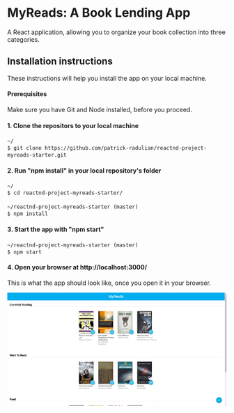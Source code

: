 # MyReads: A Book Lending App

A React application, allowing you to organize your book collection into three categories.

## Installation instructions

These instructions will help you install the app on your local machine.

#### Prerequisites

Make sure you have Git and Node installed, before you proceed.

#### 1. Clone the repositors to your local machine

```
~/
$ git clone https://github.com/patrick-radulian/reactnd-project-myreads-starter.git
```

#### 2. Run "npm install" in your local repository's folder

```
~/
$ cd reactnd-project-myreads-starter/

~/reactnd-project-myreads-starter (master)
$ npm install
```

#### 3. Start the app with "npm start"

```
~/reactnd-project-myreads-starter (master)
$ npm start
```

#### 4. Open your browser at http://localhost:3000/

This is what the app should look like, once you open it in your browser.

![App preview](https://github.com/patrick-radulian/reactnd-project-myreads-starter/blob/master/public/preview.png "My-Reads App")
